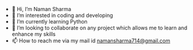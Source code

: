 - 👋 Hi, I’m Naman Sharma
- 👀 I’m interested in coding and developing
- 🌱 I’m currently learning Python
- 💞️ I’m looking to collaborate on any project which allows me to learn and enhance my skills
- 📫 How to reach me via my mail id namansharma714@gmail.com

<!---
n2sharma/n2sharma is a ✨ special ✨ repository because its `README.md` (this file) appears on your GitHub profile.
You can click the Preview link to take a look at your changes.
--->
